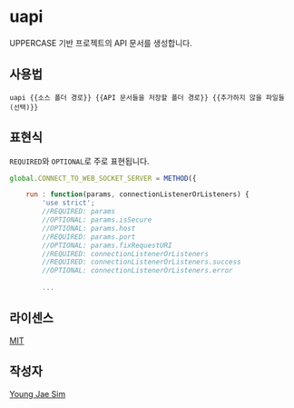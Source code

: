 # uapi
UPPERCASE 기반 프로젝트의 API 문서를 생성합니다.

## 사용법
```
uapi {{소스 폴더 경로}} {{API 문서들을 저장할 폴더 경로}} {{추가하지 않을 파일들 (선택)}}
```

## 표현식
`REQUIRED`와 `OPTIONAL`로 주로 표현됩니다.
```javascript
global.CONNECT_TO_WEB_SOCKET_SERVER = METHOD({

	run : function(params, connectionListenerOrListeners) {
		'use strict';
		//REQUIRED: params
		//OPTIONAL: params.isSecure
		//OPTIONAL: params.host
		//REQUIRED: params.port
		//OPTIONAL: params.fixRequestURI
		//REQUIRED: connectionListenerOrListeners
		//REQUIRED: connectionListenerOrListeners.success
		//OPTIONAL: connectionListenerOrListeners.error
		
		...
```

## 라이센스
[MIT](LICENSE)

## 작성자
[Young Jae Sim](https://github.com/Hanul)